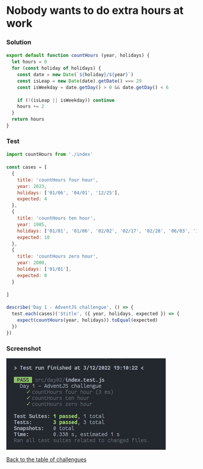 # Nobody wants to do extra hours at work

### Solution

```javascript
export default function countHours (year, holidays) {
  let hours = 0
  for (const holiday of holidays) {
    const date = new Date(`${holiday}/${year}`)
    const isLeap = new Date(date).getDate() === 29
    const isWeekday = date.getDay() > 0 && date.getDay() < 6

    if (!(isLeap || isWeekday)) continue
    hours += 2
  }
  return hours
}
```

### Test

```javascript
import countHours from './index'

const cases = [
  {
    title: 'countHours four hour',
    year: 2023,
    holidays: ['01/06', '04/01', '12/25'],
    expected: 4
  },
  {
    title: 'countHours ten hour',
    year: 1985,
    holidays: ['01/01', '01/06', '02/02', '02/17', '02/28', '06/03', '12/06', '12/25'],
    expected: 10
  },
  {
    title: 'countHours zero hour',
    year: 2000,
    holidays: ['01/01'],
    expected: 0
  }

]

describe('Day 1 - AdventJS challengue', () => {
  test.each(cases)('$title', ({ year, holidays, expected }) => {
    expect(countHours(year, holidays)).toEqual(expected)
  })
})
```

### Screenshot

![Test](./test.png)

[Back to the table of challengues](/README.md)
